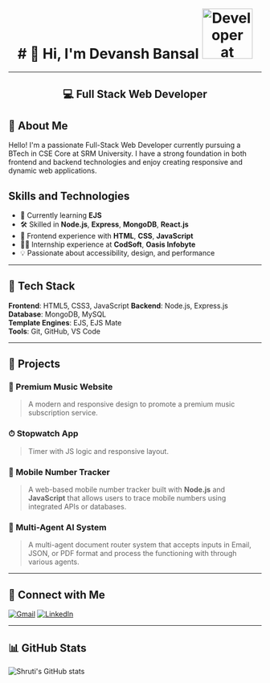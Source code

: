 <h1 align="center"> # 👋 Hi, I'm Devansh Bansal <img src="https://raw.githubusercontent.com/TheDudeThatCode/TheDudeThatCode/master/Assets/Developer.gif" alt="Developer at work" width="100"/> </h1>

---

<h2 align="center"> 💻 Full Stack Web Developer </h2>

## 🚀 About Me

Hello! I'm a passionate Full-Stack Web Developer currently pursuing a BTech in CSE Core at SRM University. I have a strong foundation in both frontend and backend technologies and enjoy creating responsive and dynamic web applications.


## Skills and Technologies

- 🌱 Currently learning **EJS**
- 🛠️ Skilled in **Node.js**, **Express**, **MongoDB**, **React.js**
- 🎨 Frontend experience with **HTML**, **CSS**, **JavaScript**
- 👩‍🏫 Internship experience at **CodSoft**, **Oasis Infobyte**
- 💡 Passionate about accessibility, design, and performance

---

## 🧰 Tech Stack

**Frontend**: HTML5, CSS3, JavaScript
**Backend**: Node.js, Express.js  
**Database**: MongoDB, MySQL  
**Template Engines**: EJS, EJS Mate  
**Tools**: Git, GitHub, VS Code

---

## 📌 Projects

### 🎵 Premium Music Website
> A modern and responsive design to promote a premium music subscription service.

### ⏱ Stopwatch App
> Timer with JS logic and responsive layout.

### 📱 Mobile Number Tracker
> A web-based mobile number tracker built with **Node.js** and **JavaScript** that allows users to trace mobile numbers using integrated APIs
or databases.

### 🧠 Multi-Agent AI System
> A multi-agent document router system that accepts inputs in Email, JSON, or PDF format and process the functioning with through various agents.

---

## 🤝 Connect with Me
[![Gmail](https://img.icons8.com/color/48/000000/gmail--v1.png)](mailto:devanshbansal500@gmail.com) [![LinkedIn](https://img.icons8.com/color/48/000000/linkedin.png)](https://www.linkedin.com/in/devansh-bansal-329ab7b1/)

---

## 📊 GitHub Stats

![Shruti's GitHub stats](https://github-readme-stats.vercel.app/api?username=dev9923&show_icons=true&theme=radical)



